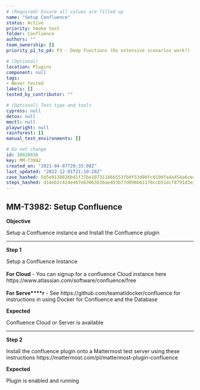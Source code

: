 ```yaml
---
# (Required) Ensure all values are filled up
name: "Setup Confluence"
status: Active
priority: Smoke test
folder: Confluence
authors: ""
team_ownership: []
priority_p1_to_p4: P3 - Deep Functions (Do extensive scenarios work?)

# (Optional)
location: Plugins
component: null
tags:
- Never tested
labels: []
tested_by_contributor: ""

# (Optional) Test type and tools
cypress: null
detox: null
mmctl: null
playwright: null
rainforest: []
manual_test_environments: []

# Do not change
id: 10028036
key: MM-T3982
created_on: "2021-04-07T20:35:08Z"
last_updated: "2022-12-01T21:10:28Z"
case_hashed: 5d5e0138826bd1f37be10731186b553fb0f53d00fc0190fa4a454a6ce40cd242b87f7932071822c76eee2a73f70c273e
steps_hashed: d14eb2c424e467e63063636ae453b77d096b61170ccb51dcf8791d3e34db1a556baeac042275114c9ef76b73770bec49
---
```


<!-- (Auto-generated) Based on frontmatter's "key" and "name" -->

## MM-T3982: Setup Confluence

**Objective**

Setup a Confluence instance and Install the Confluence plugin

---

**Step 1**

Setup a Confluence Instance\
\
**For Cloud** - You can signup for a confluence Cloud instance here https\://www\.atlassian.com/software/confluence/free\
\
**For Serve\*\*\*\*r** - See https\://github.com/teamatldocker/confluence for instructions in using Docker for Confluence and the Database

**Expected**

Confluence Cloud or Server is available

---

**Step 2**

Install the confluence plugin onto a Mattermost test server using these instructions https\://mattermost.com/pl/mattermost-plugin-confluence

**Expected**

Plugin is enabled and running
